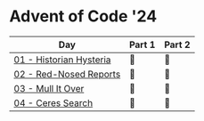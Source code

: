 # Advent of Code '24

| Day | Part 1 | Part 2 |
| --- | ------ | ------ |
| [01 - Historian Hysteria](https://adventofcode.com/2024/day/1)  | 🌟 | 🌟 |
| [02 - Red-Nosed Reports](https://adventofcode.com/2024/day/2) | 🌟 | 🌟 |
| [03 - Mull It Over](https://adventofcode.com/2024/day/3) | 🌟 | 🌟 |
| [04 - Ceres Search](https://adventofcode.com/2024/day/4) | 🌟 | 🌟 |